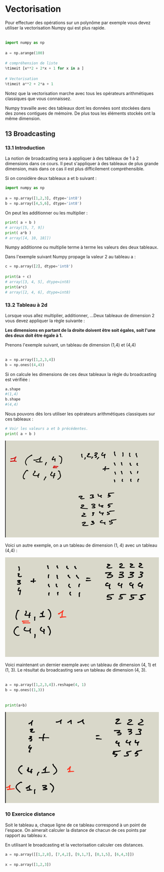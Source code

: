 # Vectorisation

Pour effectuer des opérations sur un polynôme par exemple vous devez utiliser la vectorisation Numpy qui est plus rapide.

```python

import numpy as np

a = np.arange(100)

# compréhension de liste
%timeit [x**2 + 2*x + 1 for x in a ]

# Vectorisation
%timeit a**2 + 2*a + 1

```

Notez que la vectorisation marche avec tous les opérateurs arithmétiques classiques que vous connaissez.

Numpy travaille avec des tableaux dont les données sont stockées dans des zones contigues de mémoire. De plus tous les éléments stockés ont la même dimension.

## 13 Broadcasting

### 13.1 Introduction

La notion de broadcasting sera à appliquer à des tableaux de 1 à 2 dimensions dans ce cours. Il peut s'appliquer à des tableaux de plus grande dimension, mais dans ce cas il est plus difficilement compréhensible.

Si on considère deux tableaux a et b suivant :

```python
import numpy as np

a = np.array([1,2,3], dtype='int8')
b = np.array([4,5,6], dtype='int8')

```

On peut les additionner ou les multiplier :

```python
print( a + b )
# array([5, 7, 9])
print( a*b )
# array([4, 10, 18]])
```

Numpy additionne ou multiplie terme à terme les valeurs des deux tableaux.

Dans l'exemple suivant Numpy propage la valeur 2 au tableau a :

```python
c = np.array([2], dtype='int8')

print(a + c)
# array([3, 4, 5], dtype=int8)
print(a*c)
# array([2, 4, 6], dtype=int8)
```

### 13.2 Tableau à 2d

Lorsque vous allez multiplier, additionner, ...Deux tableaux de dimension 2 vous devez appliquer la règle suivante :

**Les dimensions en partant de la droite doivent être soit égales, soit l'une des deux doit être égale à 1.**

Prenons l'exemple suivant, un tableau de dimension (1,4) et (4,4)

```python

a = np.array([1,2,3,4])
b = np.ones((4,4))

```

Si on calcule les dimensions de ces deux tableaux la règle du broadcasting est vérifiée :

```python
a.shape
#(1,4)
b.shape
#(4,4)
```

Nous pouvons dès lors utiliser les opérateurs arithmétiques classiques sur ces tableaux :

```python
# Voir les valeurs a et b précédentes.
print( a + b )
```

![broadcasting](images/broadcasting_01.png)


Voici un autre exemple, on a un tableau de dimension (1, 4) avec un tableau (4,4) :

![broadcasting](images/broadcasting_02.png)


Voici maintenant un dernier exemple avec un tableau de dimension (4, 1) et (1, 3). Le résultat du broadcasting sera un tableau de dimension (4, 3).

```python

a = np.array([1,2,3,4]).reshape(4, 1)
b = np.ones((1,3))


print(a+b)
```

![broadcasting](images/broadcasting_03.png)

### 10 Exercice distance

Soit le tableau a, chaque ligne de ce tableau correspond à un point de l'espace. On aimerait calculer la distance de chacun de ces points par rapport au tableau x.

En utilisant le broadcasting et la vectorisation calculer ces distances.

```python
a = np.array([[1,2,8], [7,4,2], [9,1,7], [0,1,5], [6,4,3]])

x = np.array([1,2,3])

```
